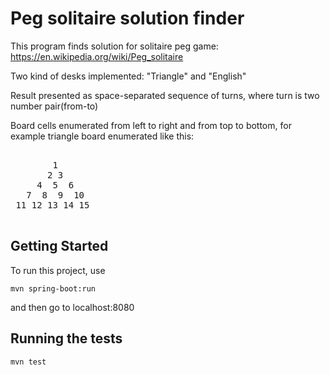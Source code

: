 # Peg solitaire solution finder

This program finds solution for solitaire peg game:
https://en.wikipedia.org/wiki/Peg_solitaire

Two kind of desks implemented: "Triangle" and "English"

Result presented as space-separated sequence of turns, where turn is two number pair(from-to)

Board cells enumerated from left to right and from top to bottom,
 for example triangle board enumerated like this:
<pre> 
        1 
       2 3
     4  5  6 
   7  8  9  10 
 11 12 13 14 15

</pre>

## Getting Started

To run this project, use
```aidl
mvn spring-boot:run
```
and then go to localhost:8080

## Running the tests

```aidl
mvn test
```